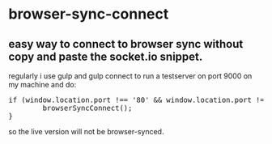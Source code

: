 browser-sync-connect
=============

easy way to connect to browser sync without copy and paste the socket.io snippet.
-------------

regularly i use gulp and gulp connect to run a testserver on port 9000 on my machine and do:

<pre>
if (window.location.port !== '80' && window.location.port !== '') {
        browserSyncConnect();
}
</pre>

so the live version will not be browser-synced.
